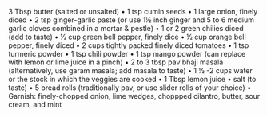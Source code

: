 3 Tbsp butter (salted or unsalted)
• 1 tsp cumin seeds
• 1 large onion, finely diced
• 2 tsp ginger-garlic paste (or use 1½ inch ginger and 5 to 6
medium garlic cloves combined in a mortar & pestle)
• 1 or 2 green chilies diced (add to taste)
• ½ cup green bell pepper, finely dice
• ½ cup orange bell pepper, finely diced
• 2 cups tightly packed finely diced tomatoes
• 1 tsp turmeric powder
• 1 tsp chili powder
• 1 tsp mango powder (can replace with lemon or lime juice in a pinch)
• 2 to 3 tbsp pav bhaji masala (alternatively, use garam masala; add masala to taste)
• 1 ½ -2 cups water or the stock in which the veggies are cooked
• 1 Tbsp lemon juice
• salt (to taste)
• 5 bread rolls (traditionally pav, or use slider rolls of your choice)
• Garnish: finely-chopped onion, lime wedges, choppped cilantro, butter, sour cream, and mint
